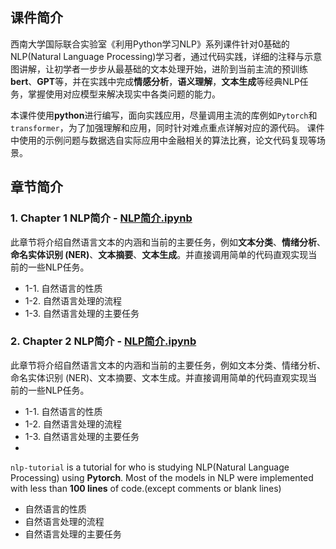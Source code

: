 ## 课件简介
西南大学国际联合实验室《利用Python学习NLP》系列课件针对0基础的NLP(Natural Language Processing)学习者，通过代码实践，详细的注释与示意图讲解，让初学者一步步从最基础的文本处理开始，进阶到当前主流的预训练**bert**、**GPT**等，并在实践中完成**情感分析**，**语义理解**，**文本生成**等经典NLP任务，掌握使用对应模型来解决现实中各类问题的能力。

本课件使用**python**进行编写，面向实践应用，尽量调用主流的库例如`Pytorch`和`transformer`，为了加强理解和应用，同时针对难点重点详解对应的源代码。
课件中使用的示例问题与数据选自实际应用中金融相关的算法比赛，论文代码复现等场景。

## 章节简介

### 1. Chapter 1 NLP简介 - [NLP简介.ipynb](https://github.com/superlin30/NLP-with-Python/blob/main/Chapter%201%20NLP%E7%AE%80%E4%BB%8B/Chapter%201%20NLP%E7%AE%80%E4%BB%8B.ipynb)
此章节将介绍自然语言文本的内涵和当前的主要任务，例如**文本分类**、**情绪分析**、**命名实体识别 (NER)**、**文本摘要**、**文本生成**。并直接调用简单的代码直观实现当前的一些NLP任务。

- 1-1. 自然语言的性质  
- 1-2. 自然语言处理的流程
- 1-3. 自然语言处理的主要任务
 
### 2. Chapter 2 NLP简介 - [NLP简介.ipynb](https://github.com/superlin30/NLP-with-Python/blob/main/Chapter%201%20NLP%E7%AE%80%E4%BB%8B/Chapter%201%20NLP%E7%AE%80%E4%BB%8B.ipynb)
此章节将介绍自然语言文本的内涵和当前的主要任务，例如文本分类、情绪分析、命名实体识别 (NER)、文本摘要、文本生成。并直接调用简单的代码直观实现当前的一些NLP任务。

- 1-1. 自然语言的性质  
- 1-2. 自然语言处理的流程
- 1-3. 自然语言处理的主要任务
- 
`nlp-tutorial` is a tutorial for who is studying NLP(Natural Language Processing) using **Pytorch**. Most of the models in NLP were implemented with less than **100 lines** of code.(except comments or blank lines)
* 自然语言的性质
* 自然语言处理的流程
* 自然语言处理的主要任务
